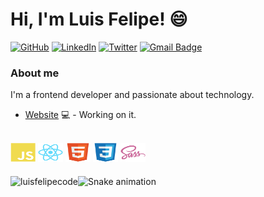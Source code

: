 # Hi, I'm Luis Felipe! 😄

[![GitHub](https://img.shields.io/badge/github-%23121011.svg?style=for-the-badge&logo=github&logoColor=white)](https://github.com/luisfelipecode)
[![LinkedIn](https://img.shields.io/badge/linkedin-%230077B5.svg?style=for-the-badge&logo=linkedin&logoColor=white)](https://www.linkedin.com/in/luis-felipe-ab42431b8/)
[![Twitter](https://img.shields.io/badge/luisfelipe-%231DA1F2.svg?style=for-the-badge&logo=Twitter&logoColor=white)](https://twitter.com/luis_felipelf7)
[![Gmail Badge](https://img.shields.io/badge/Gmail-D14836?style=for-the-badge&logo=gmail&logoColor=white)](mailto:luissaopaulo5@gmail.com)


### About me
I'm a frontend developer and passionate about technology.

- [Website](https://portfolio-seven-silk-44.vercel.app/) 💻 - Working on it.

<div style="display: inline_block"><br>
  <img align="center" alt="luis-Js" height="30" width="40" src="https://raw.githubusercontent.com/devicons/devicon/master/icons/javascript/javascript-plain.svg">
  <img align="center" alt="luis-React" height="30" width="40" src="https://raw.githubusercontent.com/devicons/devicon/master/icons/react/react-original.svg">
  <img align="center" alt="luis-HTML" height="30" width="40" src="https://raw.githubusercontent.com/devicons/devicon/master/icons/html5/html5-original.svg">
  <img align="center" alt="luis-CSS" height="30" width="40" src="https://raw.githubusercontent.com/devicons/devicon/master/icons/css3/css3-original.svg">
  <img align="center" alt="luis-Python" height="30" width="40" src="https://raw.githubusercontent.com/devicons/devicon/master/icons/sass/sass-original.svg">
</div>

###
###

<p><img align="left" src="https://github-readme-stats.vercel.app/api/top-langs?username=luisfelipecode&theme=dracula&show_icons=true&locale=en&layout=compact" alt="luisfelipecode" /></p>




###
###

  ![Snake animation](https://github.com/luisfelipecode/luisfelipecode/blob/output/github-contribution-grid-snake.svg)
